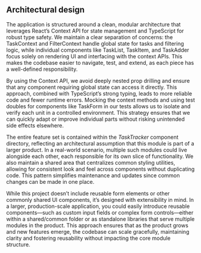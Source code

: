 ## Architectural design

The application is structured around a clean, modular architecture that leverages React’s Context API for state management and 
TypeScript for robust type safety. We maintain a clear separation of concerns: the TaskContext and FilterContext handle global 
state for tasks and filtering logic, while individual components like TaskList, TaskItem, and TaskAdder focus solely on 
rendering UI and interfacing with the context APIs. This makes the codebase easier to navigate, test, and extend, 
as each piece has a well-defined responsibility.

By using the Context API, we avoid deeply nested prop drilling and ensure that any component requiring global 
state can access it directly. This approach, combined with TypeScript’s strong typing, leads to more reliable code and 
fewer runtime errors. Mocking the context methods and using test doubles for components like TaskForm in our tests 
allows us to isolate and verify each unit in a controlled environment. This strategy ensures that we can quickly 
adapt or improve individual parts without risking unintended side effects elsewhere.


The entire feature set is contained within the *TaskTracker* component directory, reflecting an architectural 
assumption that this module is part of a larger product. In a real-world scenario, multiple such modules could 
live alongside each other, each responsible for its own slice of functionality. We also maintain a shared area 
that centralizes common styling utilities, allowing for consistent look and feel across components without duplicating 
code. This pattern simplifies maintenance and updates since common changes can be made in one place.

While this project doesn’t include reusable form elements or other commonly shared UI components, 
it’s designed with extensibility in mind. In a larger, production-scale application, you could easily 
introduce reusable components—such as custom input fields or complex form controls—either within a 
shared/common folder or as standalone libraries that serve multiple modules in the product. This approach 
ensures that as the product grows and new features emerge, the codebase can scale gracefully, maintaining 
clarity and fostering reusability without impacting the core module structure.
